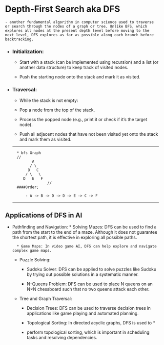 # Depth-First Search  aka DFS 

    - another fundamental algorithm in computer science used to traverse or search through the nodes of a graph or tree. Unlike BFS, which explores all nodes at the present depth level before moving to the next level, DFS explores as far as possible along each branch before backtracking.

+ ###  Initialization:

    * Start with a stack (can be implemented using recursion) and a list (or another data structure) to keep track of visited nodes.
    
    * Push the starting node onto the stack and mark it as visited.

+ ### Traversal:

    - While the stack is not empty:

    * Pop a node from the top of the stack.
    
    * Process the popped node (e.g., print it or check if it’s the target node).
    
    * Push all adjacent nodes that have not been visited yet onto the stack and mark them as visited.
    
    ---------------------------------------------

        * bfs Graph
        //
               A
              / \
             B   C
            / \   \
           D   E   F
                      //
        ####Order;

            - A -> B -> D -> D -> E -> C -> F

    -----------------------------------------------

   

## Applications of DFS in AI

- Pathfinding and Navigation:
       * Solving Mazes: DFS can be used to find a path from the start to the end of a maze. Although it does not guarantee the shortest path, it is effective in exploring all possible paths.

        * Game Maps: In video game AI, DFS can help explore and navigate complex game maps.

    -  Puzzle Solving:
        * Sudoku Solver: DFS can be applied to solve puzzles like Sudoku by trying out possible solutions in a systematic manner.
        
        * N-Queens Problem: DFS can be used to place N queens on an N×N chessboard such that no two queens attack each other.

    - Tree and Graph Traversal:
        * Decision Trees: DFS can be used to traverse decision trees in applications like game playing and automated planning.
        
        * Topological Sorting: In directed acyclic graphs, DFS is used to * 
        
        * perform topological sorting, which is important in scheduling tasks and resolving dependencies.